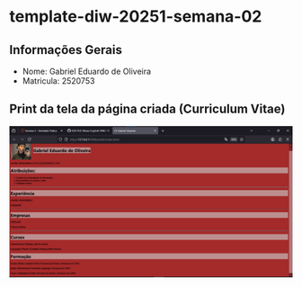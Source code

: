 # template-diw-20251-semana-02

## Informações Gerais
- Nome: Gabriel Eduardo de Oliveira  
- Matricula: 2520753

## Print da tela da página criada (Curriculum Vitae)

![Print da Página](imagens\print-site.png)

